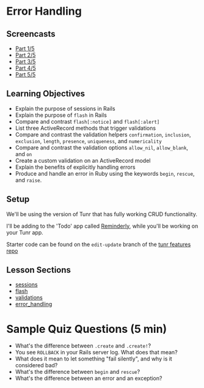 # Error Handling

## Screencasts
- [Part 1/5](https://youtu.be/sHSsc7EGI0g)
- [Part 2/5](https://youtu.be/wKMuNDLDKFA)
- [Part 3/5](https://youtu.be/HZPTIpZUAnQ)
- [Part 4/5](https://youtu.be/yvNO_yoWcqE)
- [Part 5/5](https://youtu.be/hEKDLhZQOSA)

## Learning Objectives

- Explain the purpose of sessions in Rails
- Explain the purpose of `flash` in Rails
- Compare and contrast `flash[:notice]` and `flash[:alert]`
- List three ActiveRecord methods that trigger validations
- Compare and contrast the validation helpers `confirmation`, `inclusion`, `exclusion`, `length`, `presence`, `uniqueness`, and `numericality`
- Compare and contrast the validation options `allow_nil`, `allow_blank`, and `on`
- Create a custom validation on an ActiveRecord model
- Explain the benefits of explicitly handling errors
- Produce and handle an error in Ruby using the keywords `begin`, `rescue`, and `raise`.

## Setup

We'll be using the version of Tunr that has fully working CRUD functionality.

I'll be adding to the 'Todo' app called [Reminderly](https://github.com/ga-wdi-exercises/reminderly),
while you'll be working on your Tunr app.

Starter code can be found on the `edit-update` branch of the [tunr features repo](https://github.com/ga-wdi-exercises/tunr_rails_features/tree/edit-update)

## Lesson Sections

- [sessions](session.md)
- [flash](flash.md)
- [validations](validations.md)
- [error_handling](error_handling.md)

# Sample Quiz Questions (5 min)

- What's the difference between `.create` and `.create!`?
- You see `ROLLBACK` in your Rails server log. What does that mean?
- What does it mean to let something "fail silently", and why is it considered bad?
- What's the difference between `begin` and `rescue`?
- What's the difference between an error and an exception?

